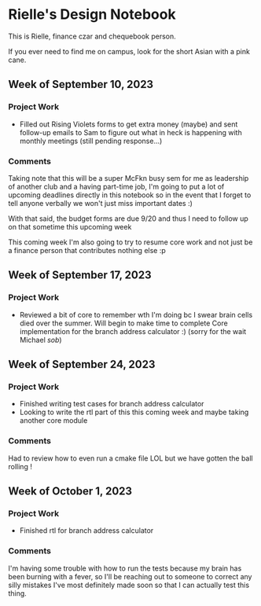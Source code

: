 # Rielle's Design Notebook
This is Rielle, finance czar and chequebook person.

If you ever need to find me on campus, look for the short Asian with a pink cane.

## Week of September 10, 2023
### Project Work
- Filled out Rising Violets forms to get extra money (maybe) and sent follow-up emails to Sam to figure out what in heck is happening with monthly meetings (still pending response...)
### Comments
Taking note that this will be a super McFkn busy sem for me as leadership of another club and a having part-time job, I'm going to put a lot of upcoming deadlines directly in this notebook so in the event that I forget to tell anyone verbally we won't just miss important dates :)

With that said, the budget forms are due 9/20 and thus I need to follow up on that sometime this upcoming week

This coming week I'm also going to try to resume core work and not just be a finance person that contributes nothing else :p 

## Week of September 17, 2023
### Project Work
- Reviewed a bit of core to remember wth I'm doing bc I swear brain cells died over the summer. Will begin to make time to complete Core implementation for the branch address calculator :) (sorry for the wait Michael *sob*)

## Week of September 24, 2023
### Project Work
- Finished writing test cases for branch address calculator
- Looking to write the rtl part of this this coming week and maybe taking another core module
### Comments
Had to review how to even run a cmake file LOL but we have gotten the ball rolling !

## Week of October 1, 2023
### Project Work
- Finished rtl for branch address calculator
### Comments
I'm having some trouble with how to run the tests because my brain has been burning with a fever, so I'll be reaching out to someone to correct any silly mistakes I've most definitely made soon so that I can actually test this thing.